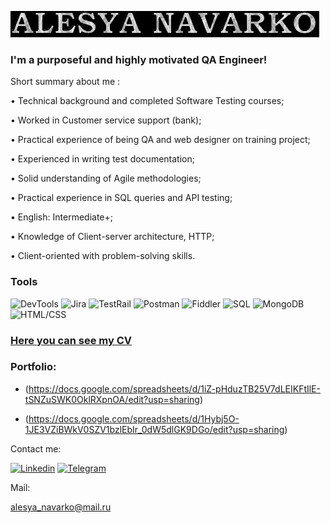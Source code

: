 
![Header](https://github.com/Alesya-Nav/Alesya-Nav/blob/main/assets/output-onlinegiftools%20(1).gif)


### I'm a purposeful and highly motivated QA Engineer!

Short summary about me :

• Technical background and completed Software Testing courses;

• Worked in Customer service support (bank);

• Practical experience of being QA and web designer on training project;

• Experienced in writing test documentation;

• Solid understanding of Agile methodologies;

• Practical experience in SQL queries and API testing;

• English: Intermediate+;

• Knowledge of Client-server architecture, HTTP;

• Client-oriented with problem-solving skills.


### Tools

![DevTools](https://img.shields.io/badge/-DevTools-090909?style=for-the-badge&logo=appveyor&logoColor=47C5FB)
![Jira](https://img.shields.io/badge/-Jira-090909?style=for-the-badge&logo=Jira&logoColor=097CDB)
![TestRail](https://img.shields.io/badge/-TestRail-090909?style=for-the-badge&logo=DART&logoColor=F8C52C)
![Postman](https://img.shields.io/badge/-Postman-090909?style=for-the-badge&logo=Postman&logoColor=F88C00)
![Fiddler](https://img.shields.io/badge/-Fiddler-090909?style=for-the-badge&logo=Flutter&logoColor=E9D54D)
![SQL](https://img.shields.io/badge/-SQL-090909?style=for-the-badge&logo=MYSQL&logoColor=E5D3FF)
![MongoDB](https://img.shields.io/badge/-MongoDB-090909?style=for-the-badge&logo=MongoDB&logoColor=6296C)
![HTML/CSS](https://img.shields.io/badge/-HTML/CSS-090909?style=for-the-badge&logo=TensorFlow&logoColor=0064BB)
<br/>
### [Here you can see my CV](https://drive.google.com/file/d/1snCRGGYEIdgXy1ByUNvWMPJQsgUJTotH/view?usp=sharing)


### Portfolio:

* (https://docs.google.com/spreadsheets/d/1iZ-pHduzTB25V7dLEIKFtIlE-tSNZuSWK0OklRXpnOA/edit?usp=sharing)

* (https://docs.google.com/spreadsheets/d/1Hybj5O-1JE3VZiBWkV0SZV1bzlEbIr_0dW5dlGK9DGo/edit?usp=sharing)


Contact me:
<br/>

[![Linkedin](https://img.shields.io/badge/-Linkedin-090909?style=for-the-badge&logo=Linkedin&logoColor=47C5FB)](https://www.linkedin.com/in/alesyanavarko/)
[![Telegram](https://img.shields.io/badge/-Telegram-090909?style=for-the-badge&logo=Telegram&logoColor=097CDB)](https://t.me/Lesya_Nav)

Mail:

alesya_navarko@mail.ru
